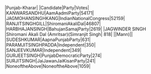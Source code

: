  
|Punjab-Kharar|
|Candidate|Party|Votes|
|KANWARSANDHU|AamAadmiParty|54171|
|JAGMOHANSINGHKANG|IndianNationalCongress|52159|
|RANJITSINGHGILL|ShiromaniAkaliDal|46807|
|HARBHAJANSINGH|BahujanSamajParty|2619|
|JAGWINDER SINGH     |Shiromani Akali Dal (Amritsar)(Simranjit Singh|  818|
||Mann)||
|SUDESHKUMAR|AapnaPunjabParty|631|
|PARAMJITSINGHPADDA|Independent|350|
|SANJEEVKUMAR|Independent|349|
|GURJEETSINGH|PunjabDemocraticParty|274|
|SURJITSINGH|JaiJawanJaiKisanParty|241|
|NoneoftheAbove|NoneoftheAbove|1059|
